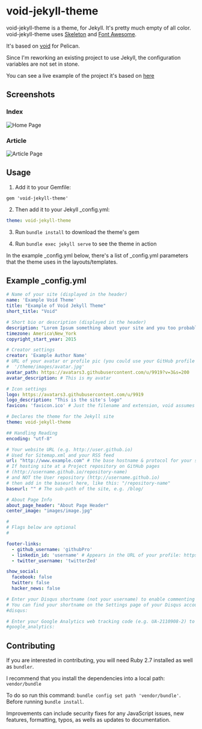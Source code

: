 # void-jekyll-theme

void-jekyll-theme is a theme, for Jekyll. It's pretty much empty of all color. 
void-jekyll-theme uses [Skeleton](http://www.getskeleton.com)
and [Font Awesome](http://fontawesome.com).

It's based on [void](http://github.com/gjreda/void) for Pelican.

Since I'm reworking an existing project to use Jekyll, the configuration variables are not set in stone.

You can see a live example of the project it's based on [here](http://www.gregreda.com)

Screenshots
-----------
### Index
![Home Page](/examples/index.png)

### Article
![Article Page](/examples/article.png)

## Usage
1. Add it to your Gemfile:

```
gem 'void-jekyll-theme'
```

2. Then add it to your Jekyll _config.yml:

```yaml
theme: void-jekyll-theme
```

3. Run `bundle install` to download the theme's gem

4. Run `bundle exec jekyll serve` to see the theme in action

In the example _config.yml below, there's a list of _config.yml parameters that the theme uses in the layouts/templates.

Example _config.yml
----------------------
```yaml
# Name of your site (displayed in the header)
name: 'Example Void Theme'
title: "Example of Void Jekyll Theme"
short_title: "Void"

# Short bio or description (displayed in the header)
description: "Lorem Ipsum something about your site and you too probably."
timezone: America\New_York
copyright_start_year: 2015

# Creator settings
creator: 'Example Author Name'
# URL of your avatar or profile pic (you could use your GitHub profile pic)
#  '/theme/images/avatar.jpg'
avatar_path: https://avatars3.githubusercontent.com/u/9919?v=3&s=200
avatar_description: # This is my avatar

# Icon settings
logo: https://avatars3.githubusercontent.com/u/9919
logo_description: "This is the site's logo"
favicon: 'favicon.ico' # Just the filename and extension, void assumes it's in the root directory

# Declares the theme for the Jekyll site
theme: void-jekyll-theme

## Handling Reading
encoding: "utf-8"

# Your website URL (e.g. http://user.github.io)
# Used for Sitemap.xml and your RSS feed
url: "http://www.example.com" # the base hostname & protocol for your site
# If hosting site at a Project repository on GitHub pages
# (http://username.github.io/repository-name)
# and NOT the User repository (http://username.github.io)
# then add in the baseurl here, like this: "/repository-name"
baseurl: "" # The sub-path of the site, e.g. /blog/

# About Page Info
about_page_header: "About Page Header"
center_image: "images/image.jpg"

#
# Flags below are optional
#

footer-links:
  - github_username: 'githubPro'
  - linkedin_id: 'username' # Appears in the URL of your profile: https://linkedin.com/in/username
  - twitter_username: 'twitterZed'

show_social:
  facebook: false
  twitter: false
  hacker_news: false

# Enter your Disqus shortname (not your username) to enable commenting on posts
# You can find your shortname on the Settings page of your Disqus account
#disqus:

# Enter your Google Analytics web tracking code (e.g. UA-2110908-2) to activate tracking
#google_analytics:

```

## Contributing
If you are interested in contributing, you will need Ruby 2.7 installed as well as `bundler`.

I recommend that you install the dependencies into a local path: `vendor/bundle`

To do so run this command: ```bundle config set path 'vendor/bundle'```. Before running `bundle install`.

Improvements can include security fixes for any JavaScript issues, new features, formatting, typos, as wells as updates to documentation.